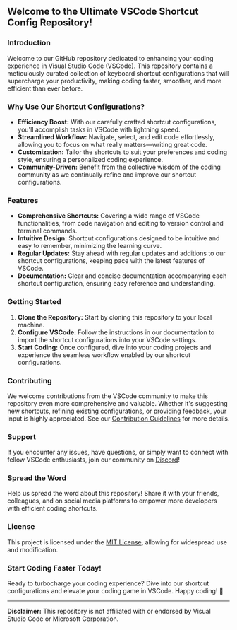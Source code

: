 ## Welcome to the Ultimate VSCode Shortcut Config Repository!

### Introduction
Welcome to our GitHub repository dedicated to enhancing your coding experience in Visual Studio Code (VSCode). This repository contains a meticulously curated collection of keyboard shortcut configurations that will supercharge your productivity, making coding faster, smoother, and more efficient than ever before.

### Why Use Our Shortcut Configurations?
- **Efficiency Boost:** With our carefully crafted shortcut configurations, you'll accomplish tasks in VSCode with lightning speed.
- **Streamlined Workflow:** Navigate, select, and edit code effortlessly, allowing you to focus on what really matters—writing great code.
- **Customization:** Tailor the shortcuts to suit your preferences and coding style, ensuring a personalized coding experience.
- **Community-Driven:** Benefit from the collective wisdom of the coding community as we continually refine and improve our shortcut configurations.

### Features
- **Comprehensive Shortcuts:** Covering a wide range of VSCode functionalities, from code navigation and editing to version control and terminal commands.
- **Intuitive Design:** Shortcut configurations designed to be intuitive and easy to remember, minimizing the learning curve.
- **Regular Updates:** Stay ahead with regular updates and additions to our shortcut configurations, keeping pace with the latest features of VSCode.
- **Documentation:** Clear and concise documentation accompanying each shortcut configuration, ensuring easy reference and understanding.

### Getting Started
1. **Clone the Repository:** Start by cloning this repository to your local machine.
2. **Configure VSCode:** Follow the instructions in our documentation to import the shortcut configurations into your VSCode settings.
3. **Start Coding:** Once configured, dive into your coding projects and experience the seamless workflow enabled by our shortcut configurations.

### Contributing
We welcome contributions from the VSCode community to make this repository even more comprehensive and valuable. Whether it's suggesting new shortcuts, refining existing configurations, or providing feedback, your input is highly appreciated. See our [Contribution Guidelines](CONTRIBUTING.md) for more details.

### Support
If you encounter any issues, have questions, or simply want to connect with fellow VSCode enthusiasts, join our community on [Discord](https://discord.gg/vscode-shortcuts)!

### Spread the Word
Help us spread the word about this repository! Share it with your friends, colleagues, and on social media platforms to empower more developers with efficient coding shortcuts.

### License
This project is licensed under the [MIT License](LICENSE), allowing for widespread use and modification.

### Start Coding Faster Today!
Ready to turbocharge your coding experience? Dive into our shortcut configurations and elevate your coding game in VSCode. Happy coding! 🚀

---

**Disclaimer:** This repository is not affiliated with or endorsed by Visual Studio Code or Microsoft Corporation.
